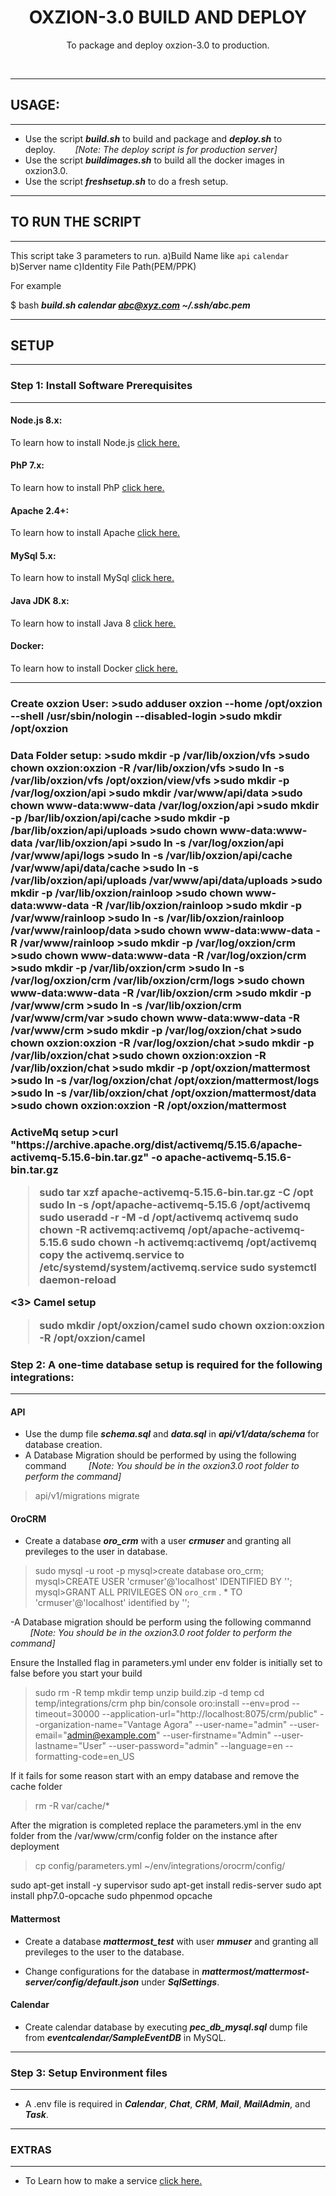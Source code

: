 <div align="center">
  <h1>OXZION-3.0 BUILD AND DEPLOY</h1>
  <p>
    To package and deploy oxzion-3.0 to production.
  </p>
  <br>
</div>

-------------------------

<h2>USAGE:</h2>

-------------------------

- Use the script **_build.sh_** to build and package and **_deploy.sh_** to deploy.&nbsp;&nbsp;&nbsp;&nbsp;&nbsp;&nbsp;&nbsp;&nbsp;_[Note: The deploy script is for production server]_
- Use the script **_buildimages.sh_** to build all the docker images in oxzion3.0.
- Use the script **_freshsetup.sh_** to do a fresh setup.

-------------------------

<h2>TO RUN THE SCRIPT</h2>

--------------------------

This script take 3 parameters to run.
a)Build Name like `api` `calendar`
b)Server name
c)Identity File Path(PEM/PPK)

For example

$ bash **_build.sh calendar abc@xyz.com ~/.ssh/abc.pem_**

-------------------------

<h2>SETUP</h2>

-------------------------
<h3>Step 1: Install Software Prerequisites</h3>

-------------------------

<h4>Node.js 8.x: </h4>

To learn how to install Node.js [click here.](https://nodesource.com/blog/installing-node-js-8-tutorial-linux-via-package-manager/)

<h4> PhP 7.x: </h4>

To learn how to install PhP [click here.](https://tecadmin.net/install-php-7-on-ubuntu/)

<h4> Apache 2.4+: </h4>

To learn how to install Apache [click here.](https://www.digitalocean.com/community/tutorials/how-to-install-the-apache-web-server-on-ubuntu-18-04-quickstart)

<h4>MySql 5.x: </h4>

To learn how to install MySql [click here.](https://www.digitalocean.com/community/tutorials/how-to-install-mysql-on-ubuntu-16-04)

<h4>Java JDK 8.x: </h4>

To learn how to install Java 8 [click here.](https://www.digitalocean.com/community/tutorials/how-to-install-java-with-apt-on-ubuntu-18-04)

<h4> Docker: </h4>

To learn how to install Docker [click here.](https://www.digitalocean.com/community/tutorials/how-to-install-and-use-docker-on-ubuntu-18-04)

-------------------------
<h3>Create oxzion User:
>sudo adduser oxzion --home /opt/oxzion --shell /usr/sbin/nologin --disabled-login
>sudo mkdir /opt/oxzion

<h3>Data Folder setup:
>sudo mkdir -p /var/lib/oxzion/vfs
>sudo chown oxzion:oxzion -R /var/lib/oxzion/vfs
>sudo ln -s /var/lib/oxzion/vfs /opt/oxzion/view/vfs
>sudo mkdir -p /var/log/oxzion/api
>sudo mkdir /var/www/api/data
>sudo chown www-data:www-data /var/log/oxzion/api
>sudo mkdir -p /bar/lib/oxzion/api/cache
>sudo mkdir -p /bar/lib/oxzion/api/uploads
>sudo chown www-data:www-data /var/lib/oxzion/api
>sudo ln -s /var/log/oxzion/api /var/www/api/logs
>sudo ln -s /var/lib/oxzion/api/cache /var/www/api/data/cache
>sudo ln -s /var/lib/oxzion/api/uploads /var/www/api/data/uploads
>sudo mkdir -p /var/lib/oxzion/rainloop
>sudo chown www-data:www-data -R /var/lib/oxzion/rainloop
>sudo mkdir -p /var/www/rainloop
>sudo ln -s /var/lib/oxzion/rainloop /var/www/rainloop/data
>sudo chown www-data:www-data -R /var/www/rainloop
>sudo mkdir -p /var/log/oxzion/crm
>sudo chown www-data:www-data -R /var/log/oxzion/crm
>sudo mkdir -p /var/lib/oxzion/crm
>sudo ln -s /var/log/oxzion/crm /var/lib/oxzion/crm/logs
>sudo chown www-data:www-data -R /var/lib/oxzion/crm
>sudo mkdir -p /var/www/crm
>sudo ln -s /var/lib/oxzion/crm /var/www/crm/var
>sudo chown www-data:www-data -R /var/www/crm
>sudo mkdir -p /var/log/oxzion/chat
>sudo chown oxzion:oxzion -R /var/log/oxzion/chat
>sudo mkdir -p /var/lib/oxzion/chat
>sudo chown oxzion:oxzion -R /var/lib/oxzion/chat
>sudo mkdir -p /opt/oxzion/mattermost
>sudo ln -s /var/log/oxzion/chat /opt/oxzion/mattermost/logs
>sudo ln -s /var/lib/oxzion/chat /opt/oxzion/mattermost/data
>sudo chown oxzion:oxzion -R /opt/oxzion/mattermost

<h3> ActiveMq setup
>curl "https://archive.apache.org/dist/activemq/5.15.6/apache-activemq-5.15.6-bin.tar.gz" -o apache-activemq-5.15.6-bin.tar.gz

>sudo tar xzf apache-activemq-5.15.6-bin.tar.gz -C  /opt
>sudo ln -s /opt/apache-activemq-5.15.6 /opt/activemq
>sudo useradd -r -M -d /opt/activemq activemq
>sudo chown -R activemq:activemq /opt/apache-activemq-5.15.6
>sudo chown -h activemq:activemq /opt/activemq
copy the activemq.service to /etc/systemd/system/activemq.service
>sudo systemctl daemon-reload

<3> Camel setup
>sudo mkdir /opt/oxzion/camel
>sudo chown oxzion:oxzion -R /opt/oxzion/camel

<h3>Step 2: A one-time database setup is required for the following integrations:

-------------------------

<h4>API</h4>

- Use the dump file **_schema.sql_** and **_data.sql_** in **_api/v1/data/schema_** for database creation.
- A Database Migration should be performed by using the following command &nbsp;&nbsp;&nbsp;&nbsp;&nbsp;&nbsp;&nbsp;&nbsp;_[Note: You should be in the oxzion3.0 root folder to perform the command]_
>api/v1/migrations migrate

<h4>OroCRM</h4>

- Create a database  **_oro_crm_** with a user **_crmuser_** and granting all previleges to the user in database.
>sudo mysql -u root -p
mysql>create database oro_crm;
mysql>CREATE USER 'crmuser'@'localhost' IDENTIFIED BY '<password>';
mysql>GRANT ALL PRIVILEGES ON `oro_crm` . * TO 'crmuser'@'localhost' identified by '<password>';

-A Database migration should be perform using the following commannd &nbsp;&nbsp;&nbsp;&nbsp;&nbsp;&nbsp;&nbsp;&nbsp;_[Note: You should be in the oxzion3.0 root folder to perform the command]_

Ensure the Installed flag in parameters.yml under env folder is initially set to false before you start your build
>sudo rm -R temp
>mkdir temp
>unzip build.zip -d temp
>cd temp/integrations/crm
>php bin/console oro:install --env=prod --timeout=30000 --application-url="http://localhost:8075/crm/public" --organization-name="Vantage Agora" --user-name="admin" --user-email="admin@example.com" --user-firstname="Admin" --user-lastname="User" --user-password="admin" --language=en --formatting-code=en_US

If it fails for some reason start with an empy database and remove the cache folder
>rm -R var/cache/*

After the migration is completed replace the parameters.yml in the env folder from the /var/www/crm/config folder on the instance after deployment
>cp config/parameters.yml ~/env/integrations/orocrm/config/

sudo apt-get install -y supervisor
sudo apt-get install redis-server
sudo apt install php7.0-opcache
sudo phpenmod opcache

<h4>Mattermost</h4>

- Create a database **_mattermost_test_** with user **_mmuser_** and granting all previleges to the user to the database.

- Change configurations for the database in **_mattermost/mattermost-server/config/default.json_** under **_SqlSettings_**.

<h4>Calendar</h4>

- Create calendar database by executing **_pec_db_mysql.sql_** dump file from **_eventcalendar/SampleEventDB_** in MySQL.

-------------------------
<h3>Step 3: Setup Environment files</h3>

-------------------------
- A .env file is required in **_Calendar_**, **_Chat_**, **_CRM_**, **_Mail_**, **_MailAdmin_**, and  **_Task_**.

-------------------------

<h3>EXTRAS</h3>

-------------------------

- To Learn how to make a service [click here.](https://dzone.com/articles/run-your-java-application-as-a-service-on-ubuntu)
